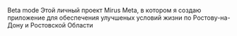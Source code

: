 Beta mode
Этой личный проект Mirus Meta, в котором я создаю приложение для обеспечения улучшеных условий жизни по Ростову-на-Дону и Ростовской Области

